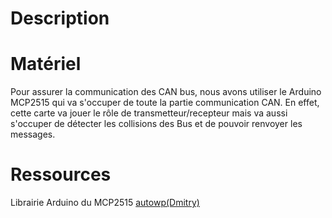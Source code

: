 # Description

# Matériel

Pour assurer la communication des CAN bus, nous avons utiliser le  Arduino MCP2515 qui va s'occuper de toute la partie communication CAN.
En effet, cette carte va jouer le rôle de transmetteur/recepteur mais va aussi s'occuper de détecter les collisions des Bus et de pouvoir renvoyer les messages.

# Ressources

Librairie Arduino du MCP2515
[autowp(Dmitry)](https://github.com/autowp/arduino-mcp2515)